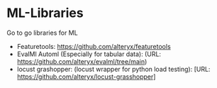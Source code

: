 # ML-Libraries
Go to go libraries for ML

- Featuretools: https://github.com/alteryx/featuretools
- EvalMl Automl (Especially for tabular data): (URL: https://github.com/alteryx/evalml/tree/main)
- locust grashopper: (locust wrapper for python load testing): [URL: https://github.com/alteryx/locust-grasshopper]
